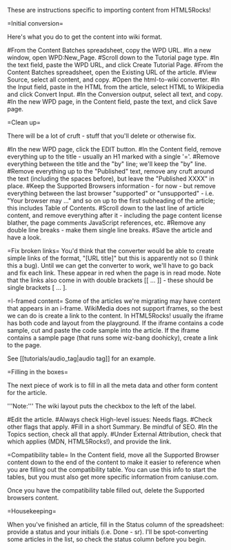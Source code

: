 These are instructions specific to importing content from HTML5Rocks!

=Initial conversion=

Here's what you do to get the content into wiki format.

#From the Content Batches spreadsheet, copy the WPD URL.
#In a new window, open WPD:New_Page.
#Scroll down to the Tutorial page type.
#In the text field, paste the WPD URL, and click Create Tutorial Page.
#From the Content Batches spreadsheet, open the Existing URL of the article.
#View Source, select all content, and copy.
#Open the html-to-wiki converter.
#In the Input field, paste in the HTML from the article, select HTML to Wikipedia and click Convert Input.
#In the Conversion output, select all text, and copy.
#In the new WPD page, in the Content field, paste the text, and click Save page.

=Clean up=

There will be a lot of cruft - stuff that you'll delete or otherwise fix.

#In the new WPD page, click the EDIT button.
#In the Content field, remove everything up to the title - usually an H1 marked with a single '='.
#Remove everything between the title and the "by" line; we'll keep the "by" line.
#Remove everything up to the "Published" text, remove any cruft around the text (including the spaces before), but leave the "Published XXXX" in place.
#Keep the Supported Browsers information - for now - but remove everything between the last browser "supported" or "unsupported" - i.e. "Your browser may ..." and so on up to the first subheading of the article; this includes Table of Contents.
#Scroll down to the last line of article content, and remove everything after it - including the page content license blather, the page comments JavaScript references, etc.
#Remove any double line breaks - make them single line breaks.
#Save the article and have a look.

=Fix broken links=
You'd think that the converter would be able to create simple links of the format, "[URL title]" but this is apparently not so (I think this a bug). Until we can get the converter to work, we'll have to go back and fix each link. These appear in red when the page is in read mode. Note that the links also come in with double brackets [[ ... ]] - these should be single brackets [ ... ].

=I-framed content=
Some of the articles we're migrating may have content that appears in an i-frame. WikiMedia does not support iframes, so the best we can do is create a link to the content. In HTML5Rocks! usually the iframe has both code and layout from the playground. If the iframe contains a code sample, cut and paste the code sample into the article. If the iframe contains a sample page (that runs some wiz-bang doohicky), create a link to the page. 

See [[tutorials/audio_tag|audio tag]] for an example. 

=Filling in the boxes=

The next piece of work is to fill in all the meta data and other form content for the article.

'''Note:''' The wiki layout puts the checkbox to the left of the label.

#Edit the article.
#Always check High-level issues: Needs flags.
#Check other flags that apply.
#Fill in a short Summary. Be mindful of SEO.
#In the Topics section, check all that apply.
#Under External Attribution, check that which applies (MDN, HTML5Rocks!), and provide the link.

=Compatibility table=
In the Content field, move all the Supported Browser content down to the end of the content to make it easier to reference when you are filling out the compatibility table. You can use this info to start the tables, but you must also get more specific information from caniuse.com.

Once you have the compatibility table filled out, delete the Supported browsers content.

=Housekeeping=

When you've finished an article, fill in the Status column of the spreadsheet: provide a status and your initials (i.e. Done - sr). I'll be spot-converting some articles in the list, so check the status column before you begin.
